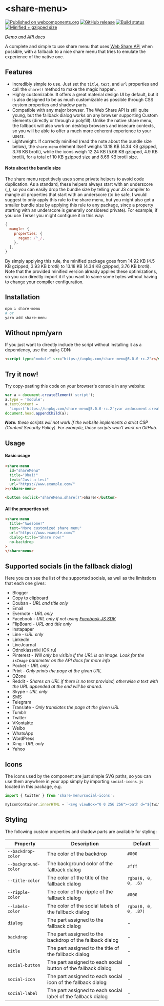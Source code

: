 # \<share-menu\>

[![Published on webcomponents.org](https://img.shields.io/badge/webcomponents.org-published-blue.svg)](https://www.webcomponents.org/element/share-menu)
[![GitHub release](https://img.shields.io/github/release/Dabolus/share-menu/all.svg)](https://github.com/Dabolus/share-menu)
[![Build status](https://github.com/Dabolus/share-menu/workflows/Lint%2C%20test%20and%20build/badge.svg)](https://github.com/Dabolus/share-menu/actions?query=workflow%3A%22Lint%2C+test+and+build%22)
[![Minified + gzipped size](https://img.shields.io/bundlephobia/minzip/share-menu.svg)](https://bundlephobia.com/result?p=share-menu)

_[Demo and API docs](https://www.webcomponents.org/element/share-menu)_

A complete and simple to use share menu that uses
[Web Share API](https://developers.google.com/web/updates/2016/10/navigator-share)
when possible, with a fallback to a nice share menu that tries to emulate the
experience of the native one.

## Features

- Incredibly simple to use. Just set the `title`, `text`, and `url`
  properties and call the `share()` method to make the magic happen.
- Highly customizable. It offers a great material design UI by default, but
  it is also designed to be as much customizable as possible through CSS custom
  properties and shadow parts.
- Compatible with any major browser. The Web Share API is still quite young, but
  the fallback dialog works on any browser supporting Custom Elements (directly
  or through a polyfill). Unlike the native share menu, the fallback will also
  work on desktop browsers and insecure contexts, so you will be able to offer
  a much more coherent experience to your users.
- Lightweight. If correctly minified (read the note about the bundle size below),
  the `share-menu` element itself weighs 13.18 KB (4.34 KB gzipped, 3.76 KB brotli),
  while the icons weigh 12.24 KB (5.66 KB gzipped, 4.9 KB brotli), for a total of
  10 KB gzipped size and 8.66 KB brotli size.

#### Note about the bundle size

The share menu repetitively uses some private helpers to avoid code duplication.
As a standard, these helpers always start with an underscore (\_), so you can easily
drop the bundle size by telling your JS compiler to mangle all properties that start
with an underscore (to be safe, I would suggest to only apply this rule to the share
menu, but you might also get a smaller bundle size by applying this rule to any package,
since a property starting with an underscore is generally considered private).
For example, if you use Terser you might configure it in this way:

```js
{
  mangle: {
    properties: {
      regex: /^_/,
    },
  },
}
```

By simply applying this rule, the minified package goes from 14.92 KB
(4.5 KB gzipped, 3.93 KB brotli) to 13.18 KB (4.34 KB gzipped, 3.76 KB brotli).
Note that the provided minified version already applies these optimizations, so you can
directly import it if you want to same some bytes without having to change your compiler
configuration.

## Installation

```bash
npm i share-menu
# or
yarn add share-menu
```

## Without npm/yarn

If you just want to directly include the script without installing it as a dependency, use the `unpkg` CDN:

```html
<script type="module" src="https://unpkg.com/share-menu@5.0.0-rc.2"></script>
```

## Try it now!

Try copy-pasting this code on your browser's console in any website:

```js
var a = document.createElement('script');
a.type = 'module';
a.textContent =
  "import'https://unpkg.com/share-menu@5.0.0-rc.2';var a=document.createElement('share-menu');document.body.appendChild(a),a.share()";
document.head.appendChild(a);
```

_**Note:** these scripts will not work if the website implements a strict CSP
(Content Security Policy). For example, these scripts won't work on GitHub._

## Usage

#### Basic usage

```html
<share-menu
  id="shareMenu"
  title="Ohai!"
  text="Just a test"
  url="https://www.example.com/"
></share-menu>

<button onclick="shareMenu.share()">Share!</button>
```

#### All the properties set

```html
<share-menu
  title="Awesome!"
  text="More customized share menu"
  url="https://www.example.com/"
  dialog-title="Share now!"
  no-backdrop
>
</share-menu>
```

## Supported socials (in the fallback dialog)

Here you can see the list of the supported socials, as well as the limitations
that each one gives:

- Blogger
- Copy to clipboard
- Douban - _URL and title only_
- Email
- Evernote - _URL only_
- Facebook - _URL only if not using [Facebook JS SDK](https://developers.facebook.com/docs/javascript)_
- FlipBoard - _URL and title only_
- Instapaper
- Line - _URL only_
- LinkedIn
- LiveJournal
- Odnoklassniki (OK.ru)
- Pinterest - _Will only be visible if the URL is an image. Look for the `isImage` parameter on the API docs for more info_
- Pocket - _URL only_
- Print - _Only prints the page at the given URL_
- QZone
- Reddit - _Shares an URL if there is no text provided, otherwise a text with the URL appended at the end will be shared._
- Skype - _URL only_
- SMS
- Telegram
- Translate - _Only translates the page at the given URL_
- Tumblr
- Twitter
- VKontakte
- Weibo
- WhatsApp
- WordPress
- Xing - _URL only_
- Yahoo

## Icons

The icons used by the component are just simple SVG paths, so you can use them anywhere in your app simply by importing
`social-icons.js` located in this package, e.g.

```js
import { twitter } from 'share-menu/social-icons';

myIconContainer.innerHTML = `<svg viewBox="0 0 256 256"><path d="${twitter}"/></svg>`;
```

## Styling

The following custom properties and shadow parts are available for styling:

| Property             | Description                                                    | Default              |
| -------------------- | -------------------------------------------------------------- | -------------------- |
| `--backdrop-color`   | The color of the backdrop                                      | `#000`               |
| `--background-color` | The background color of the fallback dialog                    | `#fff`               |
| `--title-color`      | The color of the title of the fallback dialog                  | `rgba(0, 0, 0, .6)`  |
| `--ripple-color`     | The color of the ripple of the fallback dialog                 | `#000`               |
| `--labels-color`     | The color of the social labels of the fallback dialog          | `rgba(0, 0, 0, .87)` |
| `dialog`             | The part assigned to the fallback dialog                       | -                    |
| `backdrop`           | The part assigned to the backdrop of the fallback dialog       | -                    |
| `title`              | The part assigned to the title of the fallback dialog          | -                    |
| `social-button`      | The part assigned to each social button of the fallback dialog | -                    |
| `social-icon`        | The part assigned to each social icon of the fallback dialog   | -                    |
| `social-label`       | The part assigned to each social label of the fallback dialog  | -                    |
